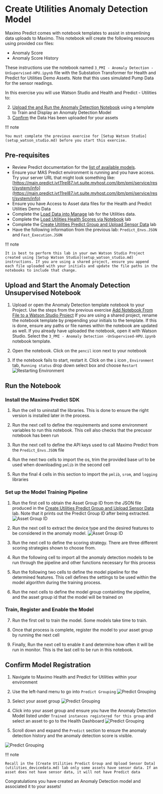 # Create Utilities Anomaly Detection Model

Maximo Predict comes with notebook templates to assist in streamlining data uploads to Maximo. This notebook will create the following resources using provided csv files:

- Anomaly Score
- Anomaly Score History

These instructions use the notebook named `3_PMI - Anomaly Detection -UnSupervised-HPU.ipynb` file with the Substation Transformer for Health and Predict for Utilities Demo Assets. Note that this uses simulated Pump Data for the sensor readings.

In this exercise you will use Watson Studio and Health and Predict - Utilities to:

2. [Upload the and Run the Anomaly Detection Notebook](#AD_notebook) using a template to Train and Display an Anomaly Detection Model
3. [Confirm](#confirm_upload) the Data Has been uploaded for your assets

!!! note

    You must complete the previous exercise for [Setup Watson Studio](setup_watson_studio.md) before you start this exercise.

## Pre-requisites 

- Review Predict documentation for the [list of available models](https://www.ibm.com/docs/en/mhmpmh-and-p-u/8.5.0?topic=overviews-maximo-predict-850).
- Ensure your MAS Predict environment is running and you have access.  Try your server URL that might look something like: [https://main.predict.ivt11rel87.ivt.suite.myhost.com/ibm/pmi/service/rest/system/info](https://main.predict.ivt11rel87.ivt.suite.myhost.com/ibm/pmi/service/rest/system/info)
- Ensure you have Access to Asset data files for the Health and Predict Utilities Demo Data
- Complete the [Load Data into Manage](asset_data_loader.md) lab for the Utilities data.
- Complete the [Load Utilities Health Scores via Notebook](utilities_score_notebook.md) lab
- Complete the [Create Utilities Predict Group and Upload Sensor Data](utilities_devicedata.md) lab 
- Have the following information from the previous lab: `Predict_Envs.JSON` and `Fast_Execution.JSON`

!!! note

    It is best to perform this lab in your own Watson Studio Project created using [Setup Watson Studio](setup_watson_studio.md) instructions. If you are using a shared project, ensure you append each file uploaded with your initials and update the file paths in the notebooks to include that change.


## Upload and Start the Anomaly Detection Unsupervised Notebook
<a name="AD_notebook"></a>

1. Upload or open the Anomaly Detection template notebook to your Project.  Use the steps from the previous exercise [Add Notebook From File to a Watson Studio Project](setup_watson_studio.md)  If you are using a shared project, rename the notebook template by prepending your initials to the template. If this is done, ensure any paths or file names within the notebook are updated as well. If you already have uploaded the notebook, open it with Watson Studio.
Select the `3_PMI - Anomaly Detection -UnSupervised-HPU.ipynb` notebook template. 

2. Open the notebook.  Click on the `pencil` icon next to your notebook 

3. If the notebook fails to start, restart it.  Click on the `i` icon , `Environment` tab,  `Running status` drop down select box and choose `Restart`
![Restarting Environment](img/apm_8.7/HPU_dataloader_3.png)

## Run the Notebook
<a name="run_notebooks"></a>


### Install the Maximo Predict SDK

1. Run the cell to uninstall the libraries. This is done to ensure the right version is installed later in the process.

2. Run the next cell to define the requirements and some environment variables to run this notebook. This cell also checks that the precusor notebook has been run

3. Run the next cell to define the API keys used to call Maximo Predict from the `Predict_Envs.JSON` file

4. Run the next two cells to import the os, trim the provided base url to be used when downloading `pmlib` in the second cell

5. Run the final 4 cells in this section to import the `pmlib`, `srom`, and `logging` libraries

### Set up the Model Training Pipeline

1. Run the first cell to obtain the Asset Group ID from the JSON file produced in the [Create Utilities Predict Group and Upload Sensor Data](utilities_devicedata.md) lab. Note that it prints out the Predict Group ID after being extracted.
![Asset Group ID](img/apm_8.7/HPU_AD_1.png)

2. Run the next cell to extract the device type and the desired features to be considered in the anomaly model.
![Asset Group ID](img/apm_8.7/HPU_AD_2.png)

3. Run the next cell to define the scoring strategy. There are three different scoring strategies shown to choose from.

4. Run the following cell to import all the anomaly detection models to be run through the pipeline and other functions necessary for this process

5. Run the following two cells to define the model pipeline for the determined features. This cell defines the settings to be used within the model algorithm during the training process.

6. Run the next cells to define the model group containting the pipeline, and the asset group id that the model will be trained on

### Train, Register and Enable the Model

7. Run the first cell to train the model. Some models take time to train.

8. Once that process is complete, register the model to your asset group by running the next cell

9. Finally, Run the next cell to enable it and determine how often it will be run in monitor. This is the last cell to be run in this notebook.

## Confirm Model Registration
<a name="confirm_upload"></a>

1. Navigate to Maximo Health and Predict for Utilities within your environment

2. Use the left-hand menu to go into `Predict Grouping`
   ![Predict Grouping](img/apm_8.7/hpu_fs11.png) 

3. Select your asset group
![Predict Grouping](img/apm_8.7/hpu_2fsl_8.png)

4. Click into your asset group and ensure you have the Anomaly Detection Model listed under `Trained instances registered for this group` and select an asset to go to the Health Dashboard
![Predict Grouping](img/apm_8.7/HPU_AD_3.png)

6. Scroll down and expand the `Predict` section to ensure the anomaly detection history and the anomaly detection score is visible.

![Predict Grouping](img/apm_8.7/HPU_AD_4.png)

!!! note

    Recall in the [Create Utilities Predict Group and Upload Sensor Data](utilities_devicedata.md) lab only some assets have sensor data. If an asset does not have sensor data, it will not have Predict data


Congratulations you have created an Anomaly Detection model and associated it to your assets!


